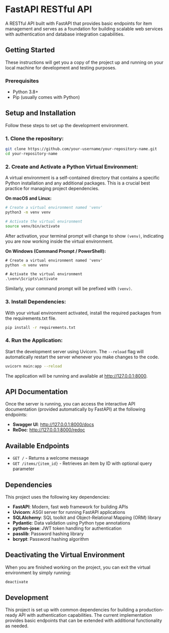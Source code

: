 # FastAPI RESTful API

A RESTful API built with FastAPI that provides basic endpoints for item management and serves as a foundation for building scalable web services with authentication and database integration capabilities.

## Getting Started

These instructions will get you a copy of the project up and running on your local machine for development and testing purposes.

### Prerequisites

- Python 3.8+
- Pip (usually comes with Python)

## Setup and Installation

Follow these steps to set up the development environment.

### 1. Clone the repository:

```bash
git clone https://github.com/your-username/your-repository-name.git
cd your-repository-name
```

### 2. Create and Activate a Python Virtual Environment:

A virtual environment is a self-contained directory that contains a specific Python installation and any additional packages. This is a crucial best practice for managing project dependencies.

**On macOS and Linux:**

```bash
# Create a virtual environment named 'venv'
python3 -m venv venv

# Activate the virtual environment
source venv/bin/activate
```

After activation, your terminal prompt will change to show `(venv)`, indicating you are now working inside the virtual environment.

**On Windows (Command Prompt / PowerShell):**

```cmd
# Create a virtual environment named 'venv'
python -m venv venv

# Activate the virtual environment
.\venv\Scripts\activate
```

Similarly, your command prompt will be prefixed with `(venv)`.

### 3. Install Dependencies:

With your virtual environment activated, install the required packages from the requirements.txt file.

```bash
pip install -r requirements.txt
```

### 4. Run the Application:

Start the development server using Uvicorn. The `--reload` flag will automatically restart the server whenever you make changes to the code.

```bash
uvicorn main:app --reload
```

The application will be running and available at http://127.0.0.1:8000.

## API Documentation

Once the server is running, you can access the interactive API documentation (provided automatically by FastAPI) at the following endpoints:

- **Swagger UI**: http://127.0.0.1:8000/docs
- **ReDoc**: http://127.0.0.1:8000/redoc

## Available Endpoints

- `GET /` - Returns a welcome message
- `GET /items/{item_id}` - Retrieves an item by ID with optional query parameter

## Dependencies

This project uses the following key dependencies:

- **FastAPI**: Modern, fast web framework for building APIs
- **Uvicorn**: ASGI server for running FastAPI applications
- **SQLAlchemy**: SQL toolkit and Object-Relational Mapping (ORM) library
- **Pydantic**: Data validation using Python type annotations
- **python-jose**: JWT token handling for authentication
- **passlib**: Password hashing library
- **bcrypt**: Password hashing algorithm

## Deactivating the Virtual Environment

When you are finished working on the project, you can exit the virtual environment by simply running:

```bash
deactivate
```

## Development

This project is set up with common dependencies for building a production-ready API with authentication capabilities. The current implementation provides basic endpoints that can be extended with additional functionality as needed.
